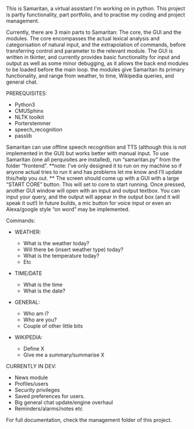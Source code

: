 This is Samaritan, a virtual assistant I'm working on in python.  This project is partly functionality, part portfolio, and to practise my coding and project management.

Currently, there are 3 main parts to Samaritan: The core, the GUI and the modules.
The core encompasses the actual lexical analysis and categorisation of natural input, and the extrapolation of commands, before transferring control and parameter to the relevant module.
The GUI is written in tkinter, and currently provides basic functionality for input and output as well as some minor debugging, as it allows the back end modules to be loaded before the main loop.
the modules give Samaritan its primary functionality, and range from weather, to time, Wikipedia queries, and general chat.

PREREQUISITES: 
-	Python3
-	CMUSphinx
-	NLTK toolkit
-	Porterstemmer
-	speech_recognition
-	passlib

Samaritan can use offline speech recognition and TTS (although this is not implemented in the GUI) but works better with manual input.
To use Samaritan (one all perquisites are installed), run “samaritan.py” from the folder “frontend”.  **note: I’ve only designed it to run on my machine so if anyone actual tries to run it and has problems let me know and I’ll update this/help you out. **
The screen should come up with a GUI with a large “START CORE” button.  This will set to core to start running.  Once pressed, another GUI window will open with an input and output textbox.  You can input your query, and the output will appear in the output box (and it will speak it out!)
In future builds, a mic button for voice input or even an Alexa/google style “on word” may be implemented.

Commands:
-	WEATHER:

	-	What is the weather today?
	-	Will there be (insert weather type) today?
	-	What is the temperature today?
	-	Etc
-	TIME/DATE
	-	What is the time
	-	What is the date?
-	GENERAL:
	-	Who am i? 
	-	Who are you?
	-	Couple of other little bits
-	WIKIPEDIA:
	-	Define X
	-	Give me a summary/summarise X

CURRENTLY IN DEV:
-	News module
-	Profiles/users
-	Security privileges
-	Saved preferences for users.
-	Big general chat update/engine overhaul
-	Reminders/alarms/notes etc

For full documentation, check the management folder of this project.
